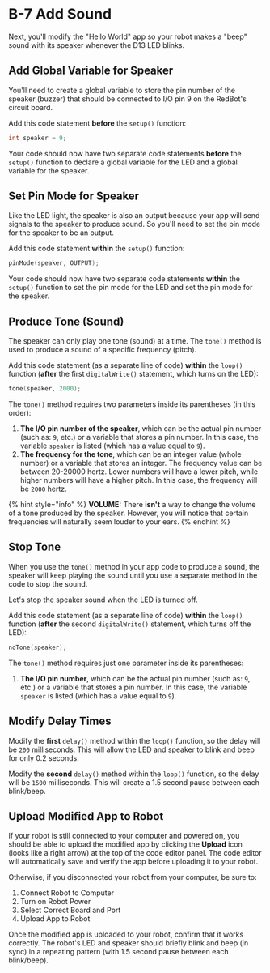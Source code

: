 # B-7 Add Sound

Next, you'll modify the "Hello World" app so your robot makes a "beep" sound with its speaker whenever the D13 LED blinks.

## Add Global Variable for Speaker

You'll need to create a global variable to store the pin number of the speaker \(buzzer\) that should be connected to I/O pin 9 on the RedBot's circuit board.

Add this code statement **before** the `setup()` function:

```cpp
int speaker = 9;
```

Your code should now have two separate code statements **before** the `setup()` function to declare a global variable for the LED and a global variable for the speaker. 

## Set Pin Mode for Speaker

Like the LED light, the speaker is also an output because your app will send signals to the speaker to produce sound. So you'll need to set the pin mode for the speaker to be an output.

Add this code statement **within** the `setup()` function:

```cpp
pinMode(speaker, OUTPUT);
```

Your code should now have two separate code statements **within** the `setup()` function to set the pin mode for the LED and set the pin mode for the speaker.

## Produce Tone \(Sound\)

The speaker can only play one tone \(sound\) at a time. The `tone()` method is used to produce a sound of a specific frequency \(pitch\).

Add this code statement \(as a separate line of code\) **within** the `loop()` function \(**after** the first `digitalWrite()` statement, which turns on the LED\):

```cpp
tone(speaker, 2000);
```

The `tone()` method requires two parameters inside its parentheses \(in this order\):

1. **The I/O pin number of the speaker**, which can be the actual pin number \(such as: `9`, etc.\) or a variable that stores a pin number. In this case, the variable `speaker` is listed \(which has a value equal to `9`\).
2. **The frequency for the tone**, which can be an integer value \(whole number\) or a variable that stores an integer. The frequency value can be between 20-20000 hertz. Lower numbers will have a lower pitch, while higher numbers will have a higher pitch. In this case, the frequency will be `2000` hertz.

{% hint style="info" %}
**VOLUME:** There **isn't** a way to change the volume of a tone produced by the speaker. However, you will notice that certain frequencies will naturally seem louder to your ears.
{% endhint %}

## Stop Tone

When you use the `tone()` method in your app code to produce a sound, the speaker will keep playing the sound until you use a separate method in the code to stop the sound.

Let's stop the speaker sound when the LED is turned off.

Add this code statement \(as a separate line of code\) **within** the `loop()` function \(**after** the second `digitalWrite()` statement, which turns off the LED\):

```cpp
noTone(speaker);
```

The `tone()` method requires just one parameter inside its parentheses:

1. **The I/O pin number**, which can be the actual pin number \(such as: `9`, etc.\) or a variable that stores a pin number. In this case, the variable `speaker` is listed \(which has a value equal to `9`\).

## Modify Delay Times

Modify the **first** `delay()` method within the `loop()` function, so the delay will be `200` milliseconds. This will allow the LED and speaker to blink and beep for only 0.2 seconds.

Modify the **second** `delay()` method within the `loop()` function, so the delay will be `1500` milliseconds. This will create a 1.5 second pause between each blink/beep.

## Upload Modified App to Robot

If your robot is still connected to your computer and powered on, you should be able to upload the modified app by clicking the **Upload** icon \(looks like a right arrow\) at the top of the code editor panel. The code editor will automatically save and verify the app before uploading it to your robot.

Otherwise, if you disconnected your robot from your computer, be sure to:

1. Connect Robot to Computer
2. Turn on Robot Power
3. Select Correct Board and Port
4. Upload App to Robot

Once the modified app is uploaded to your robot, confirm that it works correctly. The robot's LED and speaker should briefly blink and beep \(in sync\) in a repeating pattern \(with 1.5 second pause between each blink/beep\).


